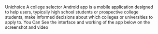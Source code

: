 Unichoice A college selector Android app is a mobile application designed to help users, typically high school students or prospective college students, make informed decisions about which colleges or universities to apply to.
You Can See the interface and working of the app below on the screenshot and video
